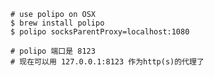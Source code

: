     # use polipo on OSX
    $ brew install polipo
    $ polipo socksParentProxy=localhost:1080

    # polipo 端口是 8123
    # 现在可以用 127.0.0.1:8123 作为http(s)的代理了
